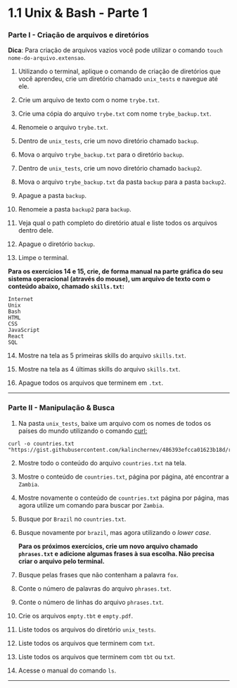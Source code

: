 # 1.1 Unix & Bash - Parte 1

### Parte I - Criação de arquivos e diretórios

**Dica**: Para criação de arquivos vazios você pode utilizar o comando `touch nome-do-arquivo.extensao`.

1.  Utilizando o terminal, aplique o comando de criação de diretórios que você aprendeu, crie um diretório chamado `unix_tests` e navegue até ele.
2.  Crie um arquivo de texto com o nome `trybe.txt`.
3.  Crie uma cópia do arquivo `trybe.txt` com nome `trybe_backup.txt`.
4.  Renomeie o arquivo `trybe.txt`.
5.  Dentro de `unix_tests`, crie um novo diretório chamado `backup`.
6.  Mova o arquivo `trybe_backup.txt` para o diretório `backup`.
7.  Dentro de `unix_tests`, crie um novo diretório chamado `backup2`.
8.  Mova o arquivo `trybe_backup.txt` da pasta `backup` para a pasta `backup2`.
9.  Apague a pasta `backup`.
10. Renomeie a pasta `backup2` para `backup`.

11. Veja qual o path completo do diretório atual e liste todos os arquivos dentro dele.

12. Apague o diretório `backup`.

13. Limpe o terminal.

**Para os exercícios 14 e 15, crie, de forma manual na parte gráfica do seu sistema operacional (através do mouse), um arquivo de texto com o conteúdo abaixo, chamado `skills.txt`:**

```
Internet
Unix
Bash
HTML
CSS
JavaScript
React
SQL
```

14. Mostre na tela as 5 primeiras skills do arquivo `skills.txt`.

15. Mostre na tela as 4 últimas skills do arquivo `skills.txt`.

16. Apague todos os arquivos que terminem em `.txt`.

---

### Parte II - Manipulação & Busca

1.  Na pasta `unix_tests`, baixe um arquivo com os nomes de todos os países do mundo utilizando o comando [curl:](https://linux.die.net/man/1/curl)

```
curl -o countries.txt "https://gist.githubusercontent.com/kalinchernev/486393efcca01623b18d/raw/daa24c9fea66afb7d68f8d69f0c4b8eeb9406e83/countries"
```

2.  Mostre todo o conteúdo do arquivo `countries.txt` na tela.
3.  Mostre o conteúdo de `countries.txt`, página por página, até encontrar a `Zambia`.
4.  Mostre novamente o conteúdo de `countries.txt` página por página, mas agora utilize um comando para buscar por `Zambia`.
5.  Busque por `Brazil` no `countries.txt`.
6.  Busque novamente por `brazil`, mas agora utilizando o _lower case_.

    **Para os próximos exercícios, crie um novo arquivo chamado `phrases.txt` e adicione algumas frases à sua escolha. Não precisa criar o arquivo pelo terminal.**

7.  Busque pelas frases que não contenham a palavra `fox`.
8.  Conte o número de palavras do arquivo `phrases.txt`.
9.  Conte o número de linhas do arquivo `phrases.txt`.
10. Crie os arquivos `empty.tbt` e `empty.pdf`.

11. Liste todos os arquivos do diretório `unix_tests`.

12. Liste todos os arquivos que terminem com `txt`.

13. Liste todos os arquivos que terminem com `tbt` ou `txt`.

14. Acesse o manual do comando `ls`.

---
